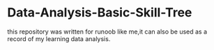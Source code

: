 # Data-Analysis-Basic-Skill-Tree
this repository was written for runoob like me,it can also be used as a record of my learning data analysis. 
